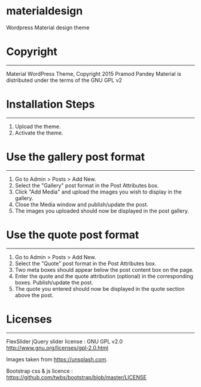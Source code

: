 # materialdesign
Wordpress Material design theme

# Copyright
--------------

Material WordPress Theme, Copyright 2015 Pramod Pandey
Material is distributed under the terms of the GNU GPL v2



# Installation Steps
--------------

1. Upload the theme.
2. Activate the theme.



# Use the gallery post format
--------------

1. Go to Admin > Posts > Add New.
2. Select the "Gallery" post format in the Post Attributes box.
3. Click "Add Media" and upload the images you wish to display in the gallery.
4. Close the Media window and publish/update the post.
5. The images you uploaded should now be displayed in the post gallery.



# Use the quote post format
--------------

1. Go to Admin > Posts > Add New.
2. Select the "Quote" post format in the Post Attributes box.
3. Two meta boxes should appear below the post content box on the page.
4. Enter the quote and the quote attribution (optional) in the corresponding boxes. Publish/update the post.
5. The quote you entered should now be displayed in the quote section above the post.

# Licenses
--------------

FlexSlider jQuery slider license : GNU GPL v2.0 http://www.gnu.org/licenses/gpl-2.0.html

Images taken from https://unsplash.com.

Bootstrap css & js licence : https://github.com/twbs/bootstrap/blob/master/LICENSE
